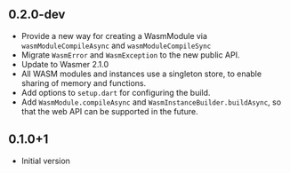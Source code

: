 ## 0.2.0-dev

- Provide a new way for creating a WasmModule via
  `wasmModuleCompileAsync` and `wasmModuleCompileSync`
- Migrate `WasmError` and `WasmException` to the new public API.
- Update to Wasmer 2.1.0
- All WASM modules and instances use a singleton store, to enable sharing of
  memory and functions.
- Add options to `setup.dart` for configuring the build.
- Add `WasmModule.compileAsync` and `WasmInstanceBuilder.buildAsync`, so that
  the web API can be supported in the future.

## 0.1.0+1

- Initial version
